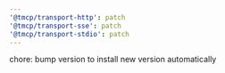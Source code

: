 ```yaml
---
'@tmcp/transport-http': patch
'@tmcp/transport-sse': patch
'@tmcp/transport-stdio': patch
---
```


chore: bump version to install new version automatically
